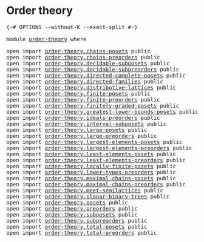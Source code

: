 # Order theory

<pre class="Agda"><a id="25" class="Symbol">{-#</a> <a id="29" class="Keyword">OPTIONS</a> <a id="37" class="Pragma">--without-K</a> <a id="49" class="Pragma">--exact-split</a> <a id="63" class="Symbol">#-}</a>

<a id="68" class="Keyword">module</a> <a id="75" href="order-theory.html" class="Module">order-theory</a> <a id="88" class="Keyword">where</a>

<a id="95" class="Keyword">open</a> <a id="100" class="Keyword">import</a> <a id="107" href="order-theory.chains-posets.html" class="Module">order-theory.chains-posets</a> <a id="134" class="Keyword">public</a>
<a id="141" class="Keyword">open</a> <a id="146" class="Keyword">import</a> <a id="153" href="order-theory.chains-preorders.html" class="Module">order-theory.chains-preorders</a> <a id="183" class="Keyword">public</a>
<a id="190" class="Keyword">open</a> <a id="195" class="Keyword">import</a> <a id="202" href="order-theory.decidable-subposets.html" class="Module">order-theory.decidable-subposets</a> <a id="235" class="Keyword">public</a>
<a id="242" class="Keyword">open</a> <a id="247" class="Keyword">import</a> <a id="254" href="order-theory.decidable-subpreorders.html" class="Module">order-theory.decidable-subpreorders</a> <a id="290" class="Keyword">public</a>
<a id="297" class="Keyword">open</a> <a id="302" class="Keyword">import</a> <a id="309" href="order-theory.directed-complete-posets.html" class="Module">order-theory.directed-complete-posets</a> <a id="347" class="Keyword">public</a>
<a id="354" class="Keyword">open</a> <a id="359" class="Keyword">import</a> <a id="366" href="order-theory.directed-families.html" class="Module">order-theory.directed-families</a> <a id="397" class="Keyword">public</a>
<a id="404" class="Keyword">open</a> <a id="409" class="Keyword">import</a> <a id="416" href="order-theory.distributive-lattices.html" class="Module">order-theory.distributive-lattices</a> <a id="451" class="Keyword">public</a>
<a id="458" class="Keyword">open</a> <a id="463" class="Keyword">import</a> <a id="470" href="order-theory.finite-posets.html" class="Module">order-theory.finite-posets</a> <a id="497" class="Keyword">public</a>
<a id="504" class="Keyword">open</a> <a id="509" class="Keyword">import</a> <a id="516" href="order-theory.finite-preorders.html" class="Module">order-theory.finite-preorders</a> <a id="546" class="Keyword">public</a>
<a id="553" class="Keyword">open</a> <a id="558" class="Keyword">import</a> <a id="565" href="order-theory.finitely-graded-posets.html" class="Module">order-theory.finitely-graded-posets</a> <a id="601" class="Keyword">public</a>
<a id="608" class="Keyword">open</a> <a id="613" class="Keyword">import</a> <a id="620" href="order-theory.greatest-lower-bounds-posets.html" class="Module">order-theory.greatest-lower-bounds-posets</a> <a id="662" class="Keyword">public</a>
<a id="669" class="Keyword">open</a> <a id="674" class="Keyword">import</a> <a id="681" href="order-theory.ideals-preorders.html" class="Module">order-theory.ideals-preorders</a> <a id="711" class="Keyword">public</a>
<a id="718" class="Keyword">open</a> <a id="723" class="Keyword">import</a> <a id="730" href="order-theory.interval-subposets.html" class="Module">order-theory.interval-subposets</a> <a id="762" class="Keyword">public</a>
<a id="769" class="Keyword">open</a> <a id="774" class="Keyword">import</a> <a id="781" href="order-theory.large-posets.html" class="Module">order-theory.large-posets</a> <a id="807" class="Keyword">public</a>
<a id="814" class="Keyword">open</a> <a id="819" class="Keyword">import</a> <a id="826" href="order-theory.large-preorders.html" class="Module">order-theory.large-preorders</a> <a id="855" class="Keyword">public</a>
<a id="862" class="Keyword">open</a> <a id="867" class="Keyword">import</a> <a id="874" href="order-theory.largest-elements-posets.html" class="Module">order-theory.largest-elements-posets</a> <a id="911" class="Keyword">public</a>
<a id="918" class="Keyword">open</a> <a id="923" class="Keyword">import</a> <a id="930" href="order-theory.largest-elements-preorders.html" class="Module">order-theory.largest-elements-preorders</a> <a id="970" class="Keyword">public</a>
<a id="977" class="Keyword">open</a> <a id="982" class="Keyword">import</a> <a id="989" href="order-theory.least-elements-posets.html" class="Module">order-theory.least-elements-posets</a> <a id="1024" class="Keyword">public</a>
<a id="1031" class="Keyword">open</a> <a id="1036" class="Keyword">import</a> <a id="1043" href="order-theory.least-elements-preorders.html" class="Module">order-theory.least-elements-preorders</a> <a id="1081" class="Keyword">public</a>
<a id="1088" class="Keyword">open</a> <a id="1093" class="Keyword">import</a> <a id="1100" href="order-theory.locally-finite-posets.html" class="Module">order-theory.locally-finite-posets</a> <a id="1135" class="Keyword">public</a>
<a id="1142" class="Keyword">open</a> <a id="1147" class="Keyword">import</a> <a id="1154" href="order-theory.lower-types-preorders.html" class="Module">order-theory.lower-types-preorders</a> <a id="1189" class="Keyword">public</a>
<a id="1196" class="Keyword">open</a> <a id="1201" class="Keyword">import</a> <a id="1208" href="order-theory.maximal-chains-posets.html" class="Module">order-theory.maximal-chains-posets</a> <a id="1243" class="Keyword">public</a>
<a id="1250" class="Keyword">open</a> <a id="1255" class="Keyword">import</a> <a id="1262" href="order-theory.maximal-chains-preorders.html" class="Module">order-theory.maximal-chains-preorders</a> <a id="1300" class="Keyword">public</a>
<a id="1307" class="Keyword">open</a> <a id="1312" class="Keyword">import</a> <a id="1319" href="order-theory.meet-semilattices.html" class="Module">order-theory.meet-semilattices</a> <a id="1350" class="Keyword">public</a>
<a id="1357" class="Keyword">open</a> <a id="1362" class="Keyword">import</a> <a id="1369" href="order-theory.planar-binary-trees.html" class="Module">order-theory.planar-binary-trees</a> <a id="1402" class="Keyword">public</a>
<a id="1409" class="Keyword">open</a> <a id="1414" class="Keyword">import</a> <a id="1421" href="order-theory.posets.html" class="Module">order-theory.posets</a> <a id="1441" class="Keyword">public</a>
<a id="1448" class="Keyword">open</a> <a id="1453" class="Keyword">import</a> <a id="1460" href="order-theory.preorders.html" class="Module">order-theory.preorders</a> <a id="1483" class="Keyword">public</a>
<a id="1490" class="Keyword">open</a> <a id="1495" class="Keyword">import</a> <a id="1502" href="order-theory.subposets.html" class="Module">order-theory.subposets</a> <a id="1525" class="Keyword">public</a>
<a id="1532" class="Keyword">open</a> <a id="1537" class="Keyword">import</a> <a id="1544" href="order-theory.subpreorders.html" class="Module">order-theory.subpreorders</a> <a id="1570" class="Keyword">public</a>
<a id="1577" class="Keyword">open</a> <a id="1582" class="Keyword">import</a> <a id="1589" href="order-theory.total-posets.html" class="Module">order-theory.total-posets</a> <a id="1615" class="Keyword">public</a>
<a id="1622" class="Keyword">open</a> <a id="1627" class="Keyword">import</a> <a id="1634" href="order-theory.total-preorders.html" class="Module">order-theory.total-preorders</a> <a id="1663" class="Keyword">public</a>
</pre>
